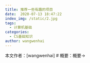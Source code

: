 ```yaml
---
title: 推荐一些有趣的项目
date:  2020-07-13 18:47:22
index_img: /static/2.jpg
tags: 
  - 计算机基础
categories: 
  - CS基础知识
author: wangwenhai
---
```

本文作者：[wangwenhai] # 概要：概要->
 <!-- more -->
